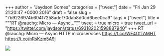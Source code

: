 
+++
author = "Jaydson Gomes"
categories = ["tweet"]
date = "Fri Jan 29 21:20:47 +0000 2016"
draft = false
slug = "7b9226974b60417258adef70dab8d0cd6bee0ca9"
tags = ["tweet"]
title = """RT @rauchg: Micro — Async..."""
tweet = true
micro = true
tweet_url = "https://twitter.com/jaydson/status/693182021598887940"
+++
RT @rauchg: Micro — Async HTTP microservices
https://t.co/WE4OtTAMHT https://t.co/nRsKzm5A9j

![](/images/tweet-media/693182021598887940-CZ6hK1iVIAE0gpW.png)